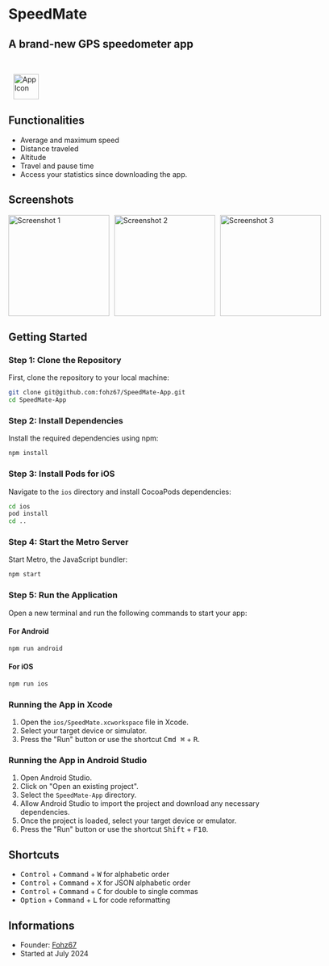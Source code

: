 # SpeedMate

## A brand-new GPS speedometer app

<div>
    <img style="margin: 30px 0 0 10px" src="https://i.ibb.co/dcrbTtr/icon.png" alt="App Icon" width="50" height="50"/>
</div>

## Functionalities

- Average and maximum speed
- Distance traveled
- Altitude
- Travel and pause time
- Access your statistics since downloading the app.

## Screenshots

<div style="display: flex; gap: 10px">
    <img src="https://i.ibb.co/0rkNQtp/0x0ss-2.png" alt="Screenshot 1" width="200"/>
    <img src="https://i.ibb.co/dfQdfLK/0x0ss-3.png" alt="Screenshot 2" width="200"/>
    <img src="https://i.ibb.co/LZThK4p/0x0ss.png" alt="Screenshot 3" width="200"/>
</div>

## Getting Started

### Step 1: Clone the Repository

First, clone the repository to your local machine:

```bash
git clone git@github.com:fohz67/SpeedMate-App.git
cd SpeedMate-App
```

### Step 2: Install Dependencies

Install the required dependencies using npm:

```bash
npm install
```

### Step 3: Install Pods for iOS

Navigate to the `ios` directory and install CocoaPods dependencies:

```bash
cd ios
pod install
cd ..
```

### Step 4: Start the Metro Server

Start Metro, the JavaScript bundler:

```bash
npm start
```

### Step 5: Run the Application

Open a new terminal and run the following commands to start your app:

#### For Android

```bash
npm run android
```

#### For iOS

```bash
npm run ios
```

### Running the App in Xcode

1. Open the `ios/SpeedMate.xcworkspace` file in Xcode.
2. Select your target device or simulator.
3. Press the "Run" button or use the shortcut <kbd>Cmd ⌘</kbd> + <kbd>R</kbd>.

### Running the App in Android Studio

1. Open Android Studio.
2. Click on "Open an existing project".
3. Select the `SpeedMate-App` directory.
4. Allow Android Studio to import the project and download any necessary dependencies.
5. Once the project is loaded, select your target device or emulator.
6. Press the "Run" button or use the shortcut <kbd>Shift</kbd> + <kbd>F10</kbd>.

## Shortcuts

- <kbd>Control</kbd> + <kbd>Command</kbd> + <kbd>W</kbd> for alphabetic order
- <kbd>Control</kbd> + <kbd>Command</kbd> + <kbd>X</kbd> for JSON alphabetic order
- <kbd>Control</kbd> + <kbd>Command</kbd> + <kbd>C</kbd> for double to single commas
- <kbd>Option</kbd> + <kbd>Command</kbd> + <kbd>L</kbd> for code reformatting

## Informations

- Founder: [Fohz67](https://github.com/Fohz67)
- Started at July 2024
